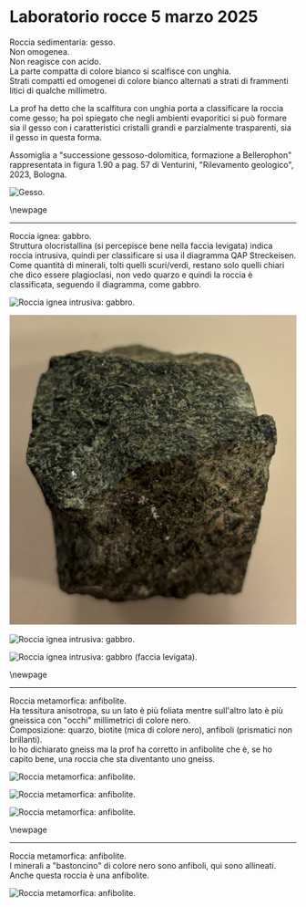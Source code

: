 # Laboratorio rocce 5 marzo 2025

Roccia sedimentaria: gesso.  
Non omogenea.  
Non reagisce con acido.  
La parte compatta di colore bianco si scalfisce con unghia.  
Strati compatti ed omogenei di colore bianco alternati a strati di frammenti litici di qualche millimetro.  

La prof ha detto che la scalfitura con unghia porta a classificare la roccia come gesso; ha poi spiegato che negli ambienti evaporitici si può formare sia il gesso con i caratteristici cristalli grandi e parzialmente trasparenti, sia il gesso in questa forma.

Assomiglia a "successione gessoso-dolomitica, formazione a Bellerophon" rappresentata in figura 1.90 a pag. 57 di Venturini, "Rilevamento geologico", 2023, Bologna.

![Gesso.](2025-03-05_laboratorio_rocce/gesso.jpg)

\newpage

---

Roccia ignea: gabbro.  
Struttura olocristallina (si percepisce bene nella faccia levigata) indica roccia intrusiva, quindi per classificare si usa il diagramma QAP Streckeisen.  
Come quantità di minerali, tolti quelli scuri/verdi, restano solo quelli chiari che dico essere plagioclasi, non vedo quarzo e quindi la roccia è classificata, seguendo il diagramma, come gabbro.

![Roccia ignea intrusiva: gabbro.](2025-03-05_laboratorio_rocce/gabbro_1.jpg)

![Roccia ignea intrusiva: gabbro.](2025-03-05_laboratorio_rocce/gabbro_2.jpg)

![Roccia ignea intrusiva: gabbro.](2025-03-05_laboratorio_rocce/gabbro_3.jpg)

![Roccia ignea intrusiva: gabbro (faccia levigata).](2025-03-05_laboratorio_rocce/gabbro_4.jpg)

\newpage

---

Roccia metamorfica: anfibolite.  
Ha tessitura anisotropa, su un lato è più foliata mentre sull'altro lato è più gneissica con "occhi" millimetrici di colore nero.  
Composizione: quarzo, biotite (mica di colore nero), anfiboli (prismatici non brillanti).  
Io ho dichiarato gneiss ma la prof ha corretto in anfibolite che è, se ho capito bene, una roccia che sta diventanto uno gneiss.  

![Roccia metamorfica: anfibolite.](2025-03-05_laboratorio_rocce/anfibolite_1.jpg)

![Roccia metamorfica: anfibolite.](2025-03-05_laboratorio_rocce/anfibolite_2.jpg)

![Roccia metamorfica: anfibolite.](2025-03-05_laboratorio_rocce/anfibolite_3.jpg)

\newpage

---

Roccia metamorfica: anfibolite.  
I minerali a "bastoncino" di colore nero sono anfiboli, qui sono allineati.  
Anche questa roccia è una anfibolite.

![Roccia metamorfica: anfibolite.](2025-03-05_laboratorio_rocce/anfibolite_a_1.jpg)